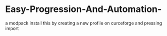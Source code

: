 # Easy-Progression-And-Automation-
a modpack
install this by creating a new profile on curceforge and pressing import

